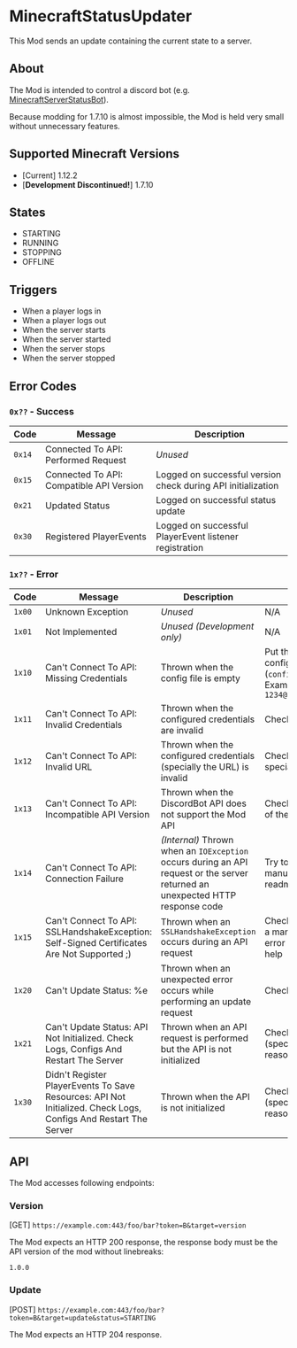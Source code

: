 # MinecraftStatusUpdater

This Mod sends an update containing the current state to a server.

## About

The Mod is intended to control a discord bot (e.g. [MinecraftServerStatusBot](https://github.com/pr0LebenImHolz/MinecraftServerStatusBot)).

Because modding for 1.7.10 is almost impossible, the Mod is held very small without unnecessary features.

## Supported Minecraft Versions

- [Current] 1.12.2
- [**Development Discontinued!**] 1.7.10

## States

- STARTING
- RUNNING
- STOPPING
- OFFLINE

## Triggers

- When a player logs in
- When a player logs out
- When the server starts
- When the server started
- When the server stops
- When the server stopped

## Error Codes

### `0x??` - Success

| Code   | Message                                  | Description                                                  |
|--------|------------------------------------------|--------------------------------------------------------------|
| `0x14` | Connected To API: Performed Request      | _Unused_                                                     |
| `0x15` | Connected To API: Compatible API Version | Logged on successful version check during API initialization |
| `0x21` | Updated Status                           | Logged on successful status update                           |
| `0x30` | Registered PlayerEvents                  | Logged on successful PlayerEvent listener registration       |

### `1x??` - Error

| Code   | Message                                                                                                         | Description                                                                                                                    | Possible Solution                                                                                                                                                                                           |
|--------|-----------------------------------------------------------------------------------------------------------------|--------------------------------------------------------------------------------------------------------------------------------|-------------------------------------------------------------------------------------------------------------------------------------------------------------------------------------------------------------|
| `1x00` | Unknown Exception                                                                                               | _Unused_                                                                                                                       | N/A                                                                                                                                                                                                         |
| `1x01` | Not Implemented                                                                                                 | _Unused (Development only)_                                                                                                    | N/A                                                                                                                                                                                                         |
| `1x10` | Can't Connect To API: Missing Credentials                                                                       | Thrown when the config file is empty                                                                                           | Put the credentials (`token@url`) in the config file (`config/ServerStatusUpdater.txt`)<br />Example: `1234@https://example.com:443/foo/bar/`                                                               |
| `1x11` | Can't Connect To API: Invalid Credentials                                                                       | Thrown when the configured credentials are invalid                                                                             | Check the syntax of the credentials                                                                                                                                                                         |
| `1x12` | Can't Connect To API: Invalid URL                                                                               | Thrown when the configured credentials (specially the URL) is invalid                                                          | Check the syntax of the credentials, specially the URL (the part after the `@`)                                                                                                                             |
| `1x13` | Can't Connect To API: Incompatible API Version                                                                  | Thrown when the DiscordBot API does not support the Mod API                                                                    | Check the API versions in the releases of the [bot](https://github.com/pr0LebenImHolz/MinecraftServerStatusBot/releases) and [mod](https://github.com/pr0LebenImHolz/MinecraftServerStatusUpdater/releases) |
| `1x14` | Can't Connect To API: Connection Failure                                                                        | _(Internal)_ Thrown when an `IOException` occurs during an API request or the server returned an unexpected HTTP response code | Try to perform the HTTP request manually - for details read the [bot](https://github.com/pr0LebenImHolz/MinecraftServerStatusBot) readme                                                                    |
| `1x15` | Can't Connect To API: SSLHandshakeException: Self-Signed Certificates Are Not Supported ;)                      | Thrown when an `SSLHandshakeException` occurs during an API request                                                            | Check your TLS certificate, performing a manual HTTP request or read the error message of a web browser may help                                                                                            |
| `1x20` | Can't Update Status: %e                                                                                         | Thrown when an unexpected error occurs while performing an update request                                                      | Check for previously thrown errors                                                                                                                                                                          |
| `1x21` | Can't Update Status: API Not Initialized. Check Logs, Configs And Restart The Server                            | Thrown when an API request is performed but the API is not initialized                                                         | Check for previously thrown errors (specially `1x10` - `1x14`) to find out the reason why the API is not initialized                                                                                        |
| `1x30` | Didn't Register PlayerEvents To Save Resources: API Not Initialized. Check Logs, Configs And Restart The Server | Thrown when the API is not initialized                                                                                         | Check for previously thrown errors (specially `1x10` - `1x14`) to find out the reason why the API is not initialized                                                                                        |

## API

The Mod accesses following endpoints:

### Version

[GET] `https://example.com:443/foo/bar?token=B&target=version`

The Mod expects an HTTP 200 response, the response body must be the API version of the mod without linebreaks:

`1.0.0`

### Update

[POST] `https://example.com:443/foo/bar?token=B&target=update&status=STARTING`

The Mod expects an HTTP 204 response.
  

